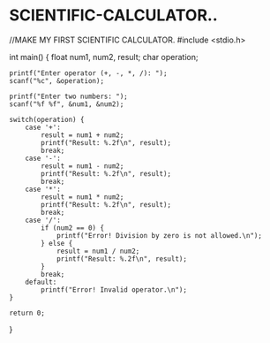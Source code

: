 # SCIENTIFIC-CALCULATOR..
//MAKE MY FIRST SCIENTIFIC CALCULATOR.
#include <stdio.h>

int main() {
    float num1, num2, result;
    char operation;

    printf("Enter operator (+, -, *, /): ");
    scanf("%c", &operation);

    printf("Enter two numbers: ");
    scanf("%f %f", &num1, &num2);

    switch(operation) {
        case '+':
            result = num1 + num2;
            printf("Result: %.2f\n", result);
            break;
        case '-':
            result = num1 - num2;
            printf("Result: %.2f\n", result);
            break;
        case '*':
            result = num1 * num2;
            printf("Result: %.2f\n", result);
            break;
        case '/':
            if (num2 == 0) {
                printf("Error! Division by zero is not allowed.\n");
            } else {
                result = num1 / num2;
                printf("Result: %.2f\n", result);
            }
            break;
        default:
            printf("Error! Invalid operator.\n");
    }

    return 0;
}
